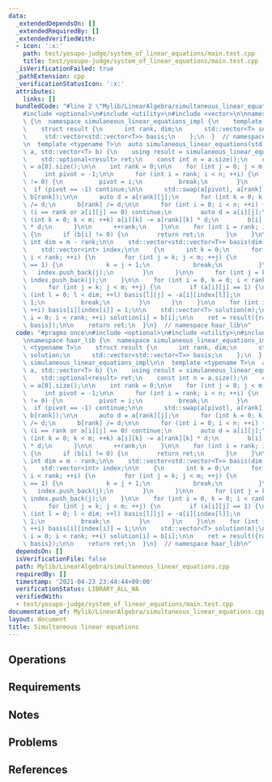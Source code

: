 ```yaml
---
data:
  _extendedDependsOn: []
  _extendedRequiredBy: []
  _extendedVerifiedWith:
  - icon: ':x:'
    path: test/yosupo-judge/system_of_linear_equations/main.test.cpp
    title: test/yosupo-judge/system_of_linear_equations/main.test.cpp
  _isVerificationFailed: true
  _pathExtension: cpp
  _verificationStatusIcon: ':x:'
  attributes:
    links: []
  bundledCode: "#line 2 \"Mylib/LinearAlgebra/simultaneous_linear_equations.cpp\"\n\
    #include <optional>\n#include <utility>\n#include <vector>\n\nnamespace haar_lib\
    \ {\n  namespace simulaneous_linear_equations_impl {\n    template <typename T>\n\
    \    struct result {\n      int rank, dim;\n      std::vector<T> solution;\n \
    \     std::vector<std::vector<T>> basis;\n    };\n  }  // namespace simulaneous_linear_equations_impl\n\
    \n  template <typename T>\n  auto simulaneous_linear_equations(std::vector<std::vector<T>>\
    \ a, std::vector<T> b) {\n    using result = simulaneous_linear_equations_impl::result<T>;\n\
    \    std::optional<result> ret;\n    const int n = a.size();\n    const int m\
    \ = a[0].size();\n\n    int rank = 0;\n\n    for (int j = 0; j < m; ++j) {\n \
    \     int pivot = -1;\n\n      for (int i = rank; i < n; ++i) {\n        if (a[i][j]\
    \ != 0) {\n          pivot = i;\n          break;\n        }\n      }\n\n    \
    \  if (pivot == -1) continue;\n\n      std::swap(a[pivot], a[rank]);\n      std::swap(b[pivot],\
    \ b[rank]);\n\n      auto d = a[rank][j];\n      for (int k = 0; k < m; ++k) a[rank][k]\
    \ /= d;\n      b[rank] /= d;\n\n      for (int i = 0; i < n; ++i) {\n        if\
    \ (i == rank or a[i][j] == 0) continue;\n        auto d = a[i][j];\n        for\
    \ (int k = 0; k < m; ++k) a[i][k] -= a[rank][k] * d;\n        b[i] -= b[rank]\
    \ * d;\n      }\n\n      ++rank;\n    }\n\n    for (int i = rank; i < n; ++i)\
    \ {\n      if (b[i] != 0) {\n        return ret;\n      }\n    }\n\n    const\
    \ int dim = m - rank;\n\n    std::vector<std::vector<T>> basis(dim, std::vector<T>(m));\n\
    \    std::vector<int> index;\n\n    {\n      int k = 0;\n      for (int i = 0;\
    \ i < rank; ++i) {\n        for (int j = k; j < m; ++j) {\n          if (a[i][j]\
    \ == 1) {\n            k = j + 1;\n            break;\n          }\n\n       \
    \   index.push_back(j);\n        }\n      }\n\n      for (int j = k; j < m; ++j)\
    \ index.push_back(j);\n    }\n\n    for (int i = 0, k = 0; i < rank; ++i) {\n\
    \      for (int j = k; j < m; ++j) {\n        if (a[i][j] == 1) {\n          for\
    \ (int l = 0; l < dim; ++l) basis[l][j] = -a[i][index[l]];\n          k = j +\
    \ 1;\n          break;\n        }\n      }\n    }\n\n    for (int i = 0; i < dim;\
    \ ++i) basis[i][index[i]] = 1;\n\n    std::vector<T> solution(m);\n    for (int\
    \ i = 0; i < rank; ++i) solution[i] = b[i];\n\n    ret = result({rank, dim, solution,\
    \ basis});\n\n    return ret;\n  }\n}  // namespace haar_lib\n"
  code: "#pragma once\n#include <optional>\n#include <utility>\n#include <vector>\n\
    \nnamespace haar_lib {\n  namespace simulaneous_linear_equations_impl {\n    template\
    \ <typename T>\n    struct result {\n      int rank, dim;\n      std::vector<T>\
    \ solution;\n      std::vector<std::vector<T>> basis;\n    };\n  }  // namespace\
    \ simulaneous_linear_equations_impl\n\n  template <typename T>\n  auto simulaneous_linear_equations(std::vector<std::vector<T>>\
    \ a, std::vector<T> b) {\n    using result = simulaneous_linear_equations_impl::result<T>;\n\
    \    std::optional<result> ret;\n    const int n = a.size();\n    const int m\
    \ = a[0].size();\n\n    int rank = 0;\n\n    for (int j = 0; j < m; ++j) {\n \
    \     int pivot = -1;\n\n      for (int i = rank; i < n; ++i) {\n        if (a[i][j]\
    \ != 0) {\n          pivot = i;\n          break;\n        }\n      }\n\n    \
    \  if (pivot == -1) continue;\n\n      std::swap(a[pivot], a[rank]);\n      std::swap(b[pivot],\
    \ b[rank]);\n\n      auto d = a[rank][j];\n      for (int k = 0; k < m; ++k) a[rank][k]\
    \ /= d;\n      b[rank] /= d;\n\n      for (int i = 0; i < n; ++i) {\n        if\
    \ (i == rank or a[i][j] == 0) continue;\n        auto d = a[i][j];\n        for\
    \ (int k = 0; k < m; ++k) a[i][k] -= a[rank][k] * d;\n        b[i] -= b[rank]\
    \ * d;\n      }\n\n      ++rank;\n    }\n\n    for (int i = rank; i < n; ++i)\
    \ {\n      if (b[i] != 0) {\n        return ret;\n      }\n    }\n\n    const\
    \ int dim = m - rank;\n\n    std::vector<std::vector<T>> basis(dim, std::vector<T>(m));\n\
    \    std::vector<int> index;\n\n    {\n      int k = 0;\n      for (int i = 0;\
    \ i < rank; ++i) {\n        for (int j = k; j < m; ++j) {\n          if (a[i][j]\
    \ == 1) {\n            k = j + 1;\n            break;\n          }\n\n       \
    \   index.push_back(j);\n        }\n      }\n\n      for (int j = k; j < m; ++j)\
    \ index.push_back(j);\n    }\n\n    for (int i = 0, k = 0; i < rank; ++i) {\n\
    \      for (int j = k; j < m; ++j) {\n        if (a[i][j] == 1) {\n          for\
    \ (int l = 0; l < dim; ++l) basis[l][j] = -a[i][index[l]];\n          k = j +\
    \ 1;\n          break;\n        }\n      }\n    }\n\n    for (int i = 0; i < dim;\
    \ ++i) basis[i][index[i]] = 1;\n\n    std::vector<T> solution(m);\n    for (int\
    \ i = 0; i < rank; ++i) solution[i] = b[i];\n\n    ret = result({rank, dim, solution,\
    \ basis});\n\n    return ret;\n  }\n}  // namespace haar_lib\n"
  dependsOn: []
  isVerificationFile: false
  path: Mylib/LinearAlgebra/simultaneous_linear_equations.cpp
  requiredBy: []
  timestamp: '2021-04-23 23:44:44+09:00'
  verificationStatus: LIBRARY_ALL_WA
  verifiedWith:
  - test/yosupo-judge/system_of_linear_equations/main.test.cpp
documentation_of: Mylib/LinearAlgebra/simultaneous_linear_equations.cpp
layout: document
title: Simultaneous linear equations
---
```


## Operations

## Requirements

## Notes

## Problems

## References
